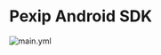 # Pexip Android SDK

![main.yml](https://github.com/pexip/pexip-android-sdk/workflows/main.yml/badge.svg)

